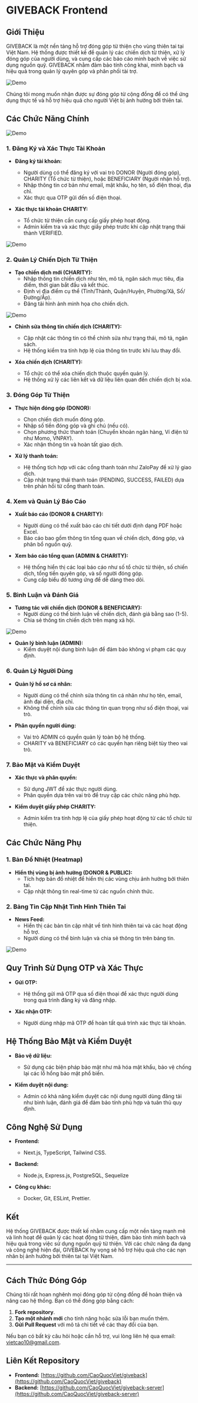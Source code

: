 # GIVEBACK Frontend

## Giới Thiệu

GIVEBACK là một nền tảng hỗ trợ đóng góp từ thiện cho vùng thiên tai tại Việt Nam. Hệ thống được thiết kế để quản lý các chiến dịch từ thiện, xử lý đóng góp của người dùng, và cung cấp các báo cáo minh bạch về việc sử dụng nguồn quỹ. GIVEBACK nhằm đảm bảo tính công khai, minh bạch và hiệu quả trong quản lý quyên góp và phân phối tài trợ.

![Demo](Resources/img/demo/Giveback2.png)

Chúng tôi mong muốn nhận được sự đóng góp từ cộng đồng để có thể ứng dụng thực tế và hỗ trợ hiệu quả cho người Việt bị ảnh hưởng bởi thiên tai.

## Các Chức Năng Chính

![Demo](Resources/img/demo/giveback_usecase.png)

### 1. Đăng Ký và Xác Thực Tài Khoản
- **Đăng ký tài khoản:**
  - Người dùng có thể đăng ký với vai trò DONOR (Người đóng góp), CHARITY (Tổ chức từ thiện), hoặc BENEFICIARY (Người nhận hỗ trợ).
  - Nhập thông tin cơ bản như email, mật khẩu, họ tên, số điện thoại, địa chỉ.
  - Xác thực qua OTP gửi đến số điện thoại.

- **Xác thực tài khoản CHARITY:**
  - Tổ chức từ thiện cần cung cấp giấy phép hoạt động.
  - Admin kiểm tra và xác thực giấy phép trước khi cập nhật trạng thái thành VERIFIED.

![Demo](Resources/img/demo/Giveback3.png)

### 2. Quản Lý Chiến Dịch Từ Thiện
- **Tạo chiến dịch mới (CHARITY):**
  - Nhập thông tin chiến dịch như tên, mô tả, ngân sách mục tiêu, địa điểm, thời gian bắt đầu và kết thúc.
  - Định vị địa điểm cụ thể (Tỉnh/Thành, Quận/Huyện, Phường/Xã, Số/Đường/Ấp).
  - Đăng tải hình ảnh minh họa cho chiến dịch.

![Demo](Resources/img/demo/Giveback4.png)

- **Chỉnh sửa thông tin chiến dịch (CHARITY):**
  - Cập nhật các thông tin có thể chỉnh sửa như trạng thái, mô tả, ngân sách.
  - Hệ thống kiểm tra tính hợp lệ của thông tin trước khi lưu thay đổi.

- **Xóa chiến dịch (CHARITY):**
  - Tổ chức có thể xóa chiến dịch thuộc quyền quản lý.
  - Hệ thống xử lý các liên kết và dữ liệu liên quan đến chiến dịch bị xóa.

### 3. Đóng Góp Từ Thiện
- **Thực hiện đóng góp (DONOR):**
  - Chọn chiến dịch muốn đóng góp.
  - Nhập số tiền đóng góp và ghi chú (nếu có).
  - Chọn phương thức thanh toán (Chuyển khoản ngân hàng, Ví điện tử như Momo, VNPAY).
  - Xác nhận thông tin và hoàn tất giao dịch.

- **Xử lý thanh toán:**
  - Hệ thống tích hợp với các cổng thanh toán như ZaloPay để xử lý giao dịch.
  - Cập nhật trạng thái thanh toán (PENDING, SUCCESS, FAILED) dựa trên phản hồi từ cổng thanh toán.

### 4. Xem và Quản Lý Báo Cáo
- **Xuất báo cáo (DONOR & CHARITY):**
  - Người dùng có thể xuất báo cáo chi tiết dưới định dạng PDF hoặc Excel.
  - Báo cáo bao gồm thông tin tổng quan về chiến dịch, đóng góp, và phân bổ nguồn quỹ.

- **Xem báo cáo tổng quan (ADMIN & CHARITY):**
  - Hệ thống hiển thị các loại báo cáo như số tổ chức từ thiện, số chiến dịch, tổng tiền quyên góp, và số người đóng góp.
  - Cung cấp biểu đồ tương ứng để dễ dàng theo dõi.

### 5. Bình Luận và Đánh Giá
- **Tương tác với chiến dịch (DONOR & BENEFICIARY):**
  - Người dùng có thể bình luận về chiến dịch, đánh giá bằng sao (1-5).
  - Chia sẻ thông tin chiến dịch trên mạng xã hội.

![Demo](Resources/img/demo/Giveback5.png)

- **Quản lý bình luận (ADMIN):**
  - Kiểm duyệt nội dung bình luận để đảm bảo không vi phạm các quy định.

### 6. Quản Lý Người Dùng
- **Quản lý hồ sơ cá nhân:**
  - Người dùng có thể chỉnh sửa thông tin cá nhân như họ tên, email, ảnh đại diện, địa chỉ.
  - Không thể chỉnh sửa các thông tin quan trọng như số điện thoại, vai trò.

- **Phân quyền người dùng:**
  - Vai trò ADMIN có quyền quản lý toàn bộ hệ thống.
  - CHARITY và BENEFICIARY có các quyền hạn riêng biệt tùy theo vai trò.

### 7. Bảo Mật và Kiểm Duyệt
- **Xác thực và phân quyền:**
  - Sử dụng JWT để xác thực người dùng.
  - Phân quyền dựa trên vai trò để truy cập các chức năng phù hợp.

- **Kiểm duyệt giấy phép CHARITY:**
  - Admin kiểm tra tính hợp lệ của giấy phép hoạt động từ các tổ chức từ thiện.

## Các Chức Năng Phụ

### 1. Bản Đồ Nhiệt (Heatmap)
- **Hiển thị vùng bị ảnh hưởng (DONOR & PUBLIC):**
  - Tích hợp bản đồ nhiệt để hiển thị các vùng chịu ảnh hưởng bởi thiên tai.
  - Cập nhật thông tin real-time từ các nguồn chính thức.

### 2. Bảng Tin Cập Nhật Tình Hình Thiên Tai
- **News Feed:**
  - Hiển thị các bản tin cập nhật về tình hình thiên tai và các hoạt động hỗ trợ.
  - Người dùng có thể bình luận và chia sẻ thông tin trên bảng tin.

![Demo](Resources/img/demo/Heatmap.png)

## Quy Trình Sử Dụng OTP và Xác Thực
- **Gửi OTP:**
  - Hệ thống gửi mã OTP qua số điện thoại để xác thực người dùng trong quá trình đăng ký và đăng nhập.

- **Xác nhận OTP:**
  - Người dùng nhập mã OTP để hoàn tất quá trình xác thực tài khoản.

## Hệ Thống Bảo Mật và Kiểm Duyệt
- **Bảo vệ dữ liệu:**
  - Sử dụng các biện pháp bảo mật như mã hóa mật khẩu, bảo vệ chống lại các lỗ hổng bảo mật phổ biến.

- **Kiểm duyệt nội dung:**
  - Admin có khả năng kiểm duyệt các nội dung người dùng đăng tải như bình luận, đánh giá để đảm bảo tính phù hợp và tuân thủ quy định.

## Công Nghệ Sử Dụng
- **Frontend:**
  - Next.js, TypeScript, Tailwind CSS.

- **Backend:**
  - Node.js, Express.js, PostgreSQL, Sequelize

- **Công cụ khác:**
  - Docker, Git, ESLint, Prettier.

## Kết

Hệ thống GIVEBACK được thiết kế nhằm cung cấp một nền tảng mạnh mẽ và linh hoạt để quản lý các hoạt động từ thiện, đảm bảo tính minh bạch và hiệu quả trong việc sử dụng nguồn quỹ từ thiện. Với các chức năng đa dạng và công nghệ hiện đại, GIVEBACK hy vọng sẽ hỗ trợ hiệu quả cho các nạn nhân bị ảnh hưởng bởi thiên tai tại Việt Nam.

---

## Cách Thức Đóng Góp

Chúng tôi rất hoan nghênh mọi đóng góp từ cộng đồng để hoàn thiện và nâng cao hệ thống. Bạn có thể đóng góp bằng cách:

1. **Fork repository**.
2. **Tạo một nhánh mới** cho tính năng hoặc sửa lỗi bạn muốn thêm.
3. **Gửi Pull Request** với mô tả chi tiết về các thay đổi của bạn.

Nếu bạn có bất kỳ câu hỏi hoặc cần hỗ trợ, vui lòng liên hệ qua email: [vietcao10@gmail.com](mailto:vietcao10@gmail.com).

## Liên Kết Repository

- **Frontend:** [https://github.com/CaoQuocViet/giveback](https://github.com/CaoQuocViet/giveback)
- **Backend:** [https://github.com/CaoQuocViet/giveback-server](https://github.com/CaoQuocViet/giveback-server)
